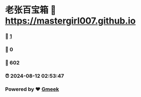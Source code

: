 # 老张百宝箱 :link: https://mastergirl007.github.io 
### :page_facing_up: [1](https://mastergirl007.github.io/tag.html) 
### :speech_balloon: 0 
### :hibiscus: 602 
### :alarm_clock: 2024-08-12 02:53:47 
### Powered by :heart: [Gmeek](https://github.com/Meekdai/Gmeek)
